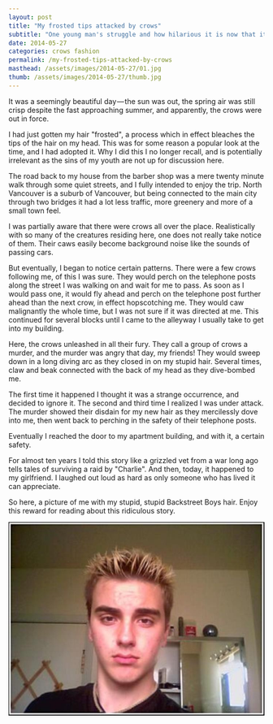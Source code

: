 ```yaml
---
layout: post
title: "My frosted tips attacked by crows"
subtitle: "One young man's struggle and how hilarious it is now that it happened to my girlfriend (disclaimer: she does not have frosted tips)."
date: 2014-05-27
categories: crows fashion
permalink: /my-frosted-tips-attacked-by-crows
masthead: /assets/images/2014-05-27/01.jpg
thumb: /assets/images/2014-05-27/thumb.jpg
---
```

It was a seemingly beautiful day — the sun was out, the spring air was still crisp despite the fast approaching summer, and apparently, the crows were out in force.

I had just gotten my hair "frosted", a process which in effect bleaches the tips of the hair on my head. This was for some reason a popular look at the time, and I had adopted it. Why I did this I no longer recall, and is potentially irrelevant as the sins of my youth are not up for discussion here.

The road back to my house from the barber shop was a mere twenty minute walk through some quiet streets, and I fully intended to enjoy the trip. North Vancouver is a suburb of Vancouver, but being connected to the main city through two bridges it had a lot less traffic, more greenery and more of a small town feel.

I was partially aware that there were crows all over the place. Realistically with so many of the creatures residing here, one does not really take notice of them. Their caws easily become background noise like the sounds of passing cars.

But eventually, I began to notice certain patterns. There were a few crows following me, of this I was sure. They would perch on the telephone posts along the street I was walking on and wait for me to pass. As soon as I would pass one, it would fly ahead and perch on the telephone post further ahead than the next crow, in effect hopscotching me. They would caw malignantly the whole time, but I was not sure if it was directed at me. This continued for several blocks until I came to the alleyway I usually take to get into my building.

Here, the crows unleashed in all their fury. They call a group of crows a murder, and the murder was angry that day, my friends! They would sweep down in a long diving arc as they closed in on my stupid hair. Several times, claw and beak connected with the back of my head as they dive-bombed me.

The first time it happened I thought it was a strange occurrence, and decided to ignore it. The second and third time I realized I was under attack. The murder showed their disdain for my new hair as they mercilessly dove into me, then went back to perching in the safety of their telephone posts.

Eventually I reached the door to my apartment building, and with it, a certain safety.

For almost ten years I told this story like a grizzled vet from a war long ago tells tales of surviving a raid by "Charlie". And then, today, it happened to my girlfriend. I laughed out loud as hard as only someone who has lived it can appreciate.

So here, a picture of me with my stupid, stupid Backstreet Boys hair. Enjoy this reward for reading about this ridiculous story.

![stupid, ugly frosted tips](/assets/images/2014-05-27/02.jpg)
